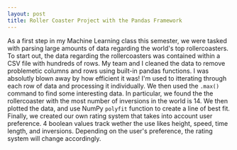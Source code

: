 ```yaml
---
layout: post
title: Roller Coaster Project with the Pandas Framework
---
```

As a first step in my Machine Learning class this semester, we were tasked with parsing large amounts of data regarding the world's top rollercoasters. To start out, the data regarding the rollercoasters was contained within a CSV file with hundreds of rows. My team and I cleaned the data to remove problemetic columns and rows using built-in pandas functions. I was absolutly blown away by how efficient it was! I'm used to itterating through each row of data and processing it individually. We then used the `.max()` command to find some interesting data. In particular, we found the the rollercoaster with the most number of inversions in the world is 14. 
We then plotted the data, and use NumPy `polyfit` function to create a line of best fit. Finally, we created our own rating system that takes into account user preference. 4 boolean values track wether the use likes height, speed, time length, and inversions. Depending on the user's preference, the rating system will change accordingly.
